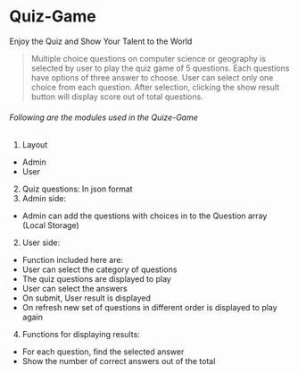 # Quiz-Game
Enjoy the Quiz and Show Your Talent to the World
>Multiple choice questions on computer science or geography is selected by user to play the quiz game of 5 questions.
>Each questions have options of three answer to choose.
>User can select only one choice from each question.
>After selection, clicking the show result button will display score out of total questions.
###### Following are the modules used in the Quize-Game
1. Layout
*	Admin
*	User
2. Quiz questions: In json format
3. Admin side:
  * Admin can add the questions with choices in to the Question array (Local Storage)  
2. User side:
*	Function included here are:
  * User can select the category of questions
  *	The quiz questions are displayed to play  
  * User can select the answers
  *	On submit, User result is displayed
  * On refresh new set of questions in different order is displayed to play again
4. Functions for displaying results: 
  * For each question, find the selected answer
  * Show the number of correct answers out of the total

